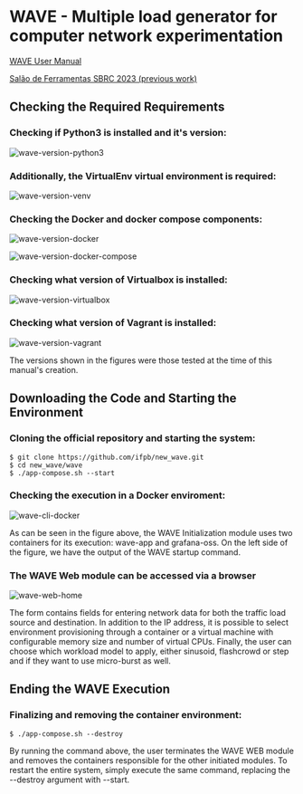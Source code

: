 # WAVE - Multiple load generator for computer network experimentation

[WAVE User Manual](WAVE_User_Manual.pdf)

[Salão de Ferramentas SBRC 2023 (previous work)](https://doi.org/10.5753/sbrc_estendido.2023.712)

## Checking the Required Requirements

### Checking if Python3 is installed and it's version:

![wave-version-python3](https://raw.githubusercontent.com/danilocb21/new_wave/c2974ed5a4b03ab40aa85418343aed6240e7c49f/screenshots/wave-version-python32.png)

### Additionally, the VirtualEnv virtual environment is required:

![wave-version-venv](https://raw.githubusercontent.com/danilocb21/new_wave/c2974ed5a4b03ab40aa85418343aed6240e7c49f/screenshots/wave-version-venv2.png)


### Checking the Docker and docker compose components:

![wave-version-docker](https://raw.githubusercontent.com/danilocb21/new_wave/c2974ed5a4b03ab40aa85418343aed6240e7c49f/screenshots/wave-version-docker2.png)

![wave-version-docker-compose](https://raw.githubusercontent.com/danilocb21/new_wave/c2974ed5a4b03ab40aa85418343aed6240e7c49f/screenshots/wave-version-docker-compose2.png)

### Checking what version of Virtualbox is installed:

![wave-version-virtualbox](https://raw.githubusercontent.com/danilocb21/new_wave/c2974ed5a4b03ab40aa85418343aed6240e7c49f/screenshots/wave-version-virtualbox2.png)

### Checking what version of Vagrant is installed:

![wave-version-vagrant](https://raw.githubusercontent.com/danilocb21/new_wave/c2974ed5a4b03ab40aa85418343aed6240e7c49f/screenshots/wave-version-vagrant2.png)

The versions shown in the figures were those tested at the time of this manual's creation.

## Downloading the Code and Starting the Environment

### Cloning the official repository and starting the system:

```
$ git clone https://github.com/ifpb/new_wave.git
$ cd new_wave/wave
$ ./app-compose.sh --start
```

### Checking the execution in a Docker enviroment:

![wave-cli-docker](https://raw.githubusercontent.com/danilocb21/new_wave/c2974ed5a4b03ab40aa85418343aed6240e7c49f/screenshots/wave-cli-docker2.png)

As can be seen in the figure above, the WAVE Initialization module uses two containers for its execution: wave-app and grafana-oss. On the left side of the figure, we have the output of the WAVE startup command.

### The WAVE Web module can be accessed via a browser

![wave-web-home](https://raw.githubusercontent.com/danilocb21/new_wave/c2974ed5a4b03ab40aa85418343aed6240e7c49f/screenshots/wave-2.png)

The form contains fields for entering network data for both the traffic load source and destination. In addition to the IP address, it is possible to select environment provisioning through a container or a virtual machine with configurable memory size and number of virtual CPUs. Finally, the user can choose which workload model to apply, either sinusoid, flashcrowd or step and if they want to use micro-burst as well.

## Ending the WAVE Execution

### Finalizing and removing the container environment:

```
$ ./app-compose.sh --destroy
```

By running the command above, the user terminates the WAVE WEB module and removes the containers responsible for the other initiated modules. To restart the entire system, simply execute the same command, replacing the --destroy argument with --start.
